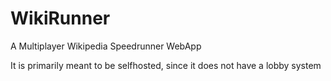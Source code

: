 # WikiRunner
A Multiplayer Wikipedia Speedrunner WebApp 

It is primarily meant to be selfhosted, since it does not have a lobby system